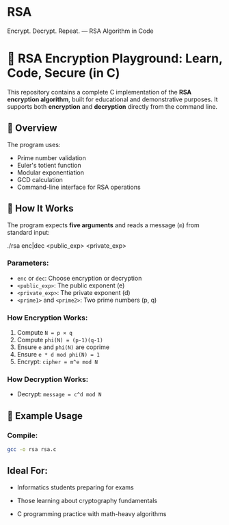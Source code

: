 # RSA
Encrypt. Decrypt. Repeat. — RSA Algorithm in Code

# 🔐 RSA Encryption Playground: Learn, Code, Secure (in C)

This repository contains a complete C implementation of the **RSA encryption algorithm**, built for educational and demonstrative purposes. It supports both **encryption** and **decryption** directly from the command line.

## 📌 Overview

The program uses:
- Prime number validation
- Euler's totient function
- Modular exponentiation
- GCD calculation
- Command-line interface for RSA operations

## 🧠 How It Works

The program expects **five arguments** and reads a message (`m`) from standard input:

./rsa enc|dec <public_exp> <private_exp> <prime1> <prime2>


### Parameters:
- `enc` or `dec`: Choose encryption or decryption
- `<public_exp>`: The public exponent (e)
- `<private_exp>`: The private exponent (d)
- `<prime1>` and `<prime2>`: Two prime numbers (p, q)

### How Encryption Works:
1. Compute `N = p × q`
2. Compute `phi(N) = (p-1)(q-1)`
3. Ensure `e` and `phi(N)` are coprime
4. Ensure `e * d mod phi(N) = 1`
5. Encrypt: `cipher = m^e mod N`

### How Decryption Works:
- Decrypt: `message = c^d mod N`

## 🚀 Example Usage

### Compile:

```bash
gcc -o rsa rsa.c
```

## Ideal For:

- Informatics students preparing for exams

- Those learning about cryptography fundamentals

- C programming practice with math-heavy algorithms